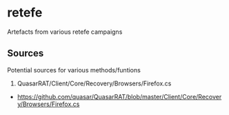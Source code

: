 # retefe
Artefacts from various retefe campaigns


## Sources
Potential sources for various methods/funtions
1. QuasarRAT/Client/Core/Recovery/Browsers/Firefox.cs
  * https://github.com/quasar/QuasarRAT/blob/master/Client/Core/Recovery/Browsers/Firefox.cs
